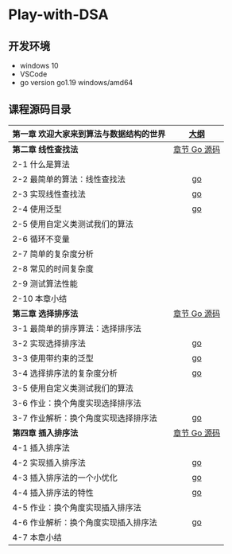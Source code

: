 # Play-with-DSA

## 开发环境

* windows 10
* VSCode 
* go version go1.19 windows/amd64



## 课程源码目录 


| **第一章 欢迎大家来到算法与数据结构的世界** | [大纲](01-Introduction/README.md)|
| :--- | :---: |
| **第二章 线性查找法** | [章节 Go 源码](02-Linear-Search/) |
| 2-1 什么是算法 | |
| 2-2 最简单的算法：线性查找法 | [go](02-Linear-Search/03-Linear-Search)|
| 2-3 实现线性查找法 | [go](02-Linear-Search/03-Linear-Search/) |
| 2-4 使用泛型 | [go](02-Linear-Search/04-Using-Generic/) |
| 2-5 使用自定义类测试我们的算法 ||
| 2-6 循环不变量 | |
| 2-7 简单的复杂度分析 | |
| 2-8 常见的时间复杂度 | |
| 2-9 测试算法性能 | |
| 2-10 本章小结 | |
| **第三章 选择排序法** | [章节 Go 源码](03-Selection-Sort/) |
| 3-1 最简单的排序算法：选择排序法 | |
| 3-2 实现选择排序法 | [go](03-Selection-Sort/02-Selection-Sort)|
| 3-3 使用带约束的泛型 | [go](03-Selection-Sort/03-Using-Generics/) |
| 3-4 选择排序法的复杂度分析 | [go](03-Selection-Sort/05-Performance-of-Selection-Sort/)|
| 3-5 使用自定义类测试我们的算法 ||
| 3-6 作业：换个角度实现选择排序法 | |
| 3-7 作业解析：换个角度实现选择排序法 |[go](03-Selection-Sort/07-Another-Selection-Sort/) |
| **第四章 插入排序法** | [章节 Go 源码](04-Insertion-Sort/) |
| 4-1 插入排序法 | |
| 4-2 实现插入排序法 | [go](04-Insertion-Sort/02-Insertion-Sort)|
| 4-3 插入排序法的一个小优化 | [go](04-Insertion-Sort/03-Insertion-Sort-Optimized/) |
| 4-4 插入排序法的特性 | [go](04-Insertion-Sort/03-Insertion-Sort-Optimized/)|
| 4-5 作业：换个角度实现插入排序法 ||
| 4-6 作业解析：换个角度实现插入排序法 | [go](04-Insertion-Sort/06-Another-Insertion-Sort/)|
| 4-7 本章小结 | |



